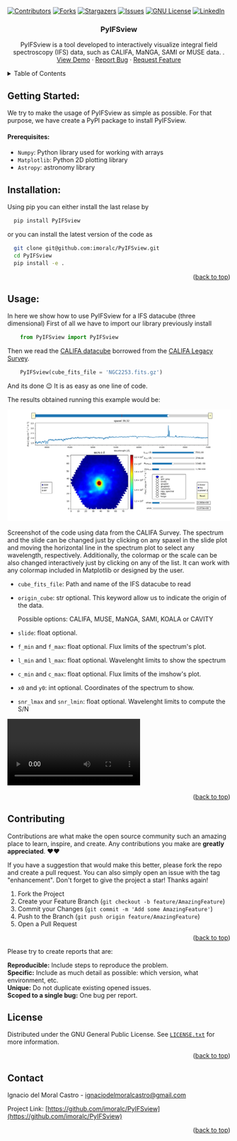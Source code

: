 <div id="top"></div>

[![Contributors][contributors-shield]][contributors-url]
[![Forks][forks-shield]][forks-url]
[![Stargazers][stars-shield]][stars-url]
[![Issues][issues-shield]][issues-url]
[![GNU License][license-shield]][license-url]
[![LinkedIn][linkedin-shield]][linkedin-url]


<h3 align="center">PyIFSview</h3>

  <p align="center">
    PyIFSview is a tool developed to interactively visualize integral field spectroscopy (IFS) data,  such as CALIFA, MaNGA, SAMI or MUSE data.
</a>.
    <br />
    <a href="https://github.com/imoralc/PyIFSview#usage">View Demo</a>
    ·
    <a href="https://github.com/imoralc/PyIFSview/issues">Report Bug</a>
    ·
    <a href="https://github.com/imoralc/PyIFSview/issues">Request Feature</a>
  </p>
</div>

<!-- TABLE OF CONTENTS -->
<details>
  <summary>Table of Contents</summary>
  <ol>
    <li>
      <a href="#about-the-project">About The Method</a>
    </li>
    <li>
      <a href="#getting-started">Getting Started</a>
      <ul>
        <li><a href="#prerequisites">Prerequisites</a></li>
        <li><a href="#installation">Installation</a></li>
      </ul>
    </li>
    <li><a href="#usage">Usage</a></li>
    <li><a href="#results">Results</a></li>
    <li><a href="#contributing">Contributing</a></li>
    <li><a href="#license">License</a></li>
    <li><a href="#contact">Contact</a></li>
    <li><a href="#cite">Cite</a></li>
    <!-- <li><a href="#acknowledgments">Acknowledgments</a></li> -->
  </ol>
</details>

## Getting Started:

We try to make the usage of PyIFSview as simple as possible. For that purpose, we have create a PyPI package to install PyIFSview.

#### Prerequisites:

- `Numpy`: Python library used for working with arrays
- `Matplotlib`: Python 2D plotting library
- `Astropy`: astronomy library

## Installation:

Using pip you can either install the last relase by

```sh
  pip install PyIFSview
```

or you can install the latest version of the code as 

```sh
  git clone git@github.com:imoralc/PyIFSview.git
  cd PyIFSview
  pip install -e .
```

<p align="right">(<a href="#top">back to top</a>)</p>


<!-- USAGE EXAMPLES -->

## Usage:

In here we show how to use PyIFSview for a IFS datacube (three dimensional)
First of all we have to import our library previously install

```python
    from PyIFSview import PyIFSview
```

Then we read the [CALIFA datacube]([https://github.com/PabloMSanAla/fabada/blob/master/examples/bubble.png](https://github.com/imoralc/PyIFSview/blob/main/NGC2253.fits.gz)) borrowed from the [CALIFA Legacy Survey](https://califa.caha.es/).

```python
    PyIFSview(cube_fits_file = 'NGC2253.fits.gz')
```

And its done :wink:
It is as easy as one line of code.

The results obtained running this example would be:

![PyIFSview example](Example_NGC2253.png "Example image using CALIFA data")

Screenshot of the code using data from the CALIFA Survey. The spectrum and the slide can be changed just by clicking on any spaxel in the slide plot and moving the horizontal line in the spectrum plot to select any wavelength, respectively. Additionally, the colormap or the scale can be also changed interactively just by clicking on any of the list. It can work with any colormap included in Matplotlib or designed by the user.

- `cube_fits_file`: Path and name of the IFS datacube to read
- `origin_cube`: str optional. This keyword allow us to indicate the origin of the data.

  Possible options: CALIFA, MUSE, MaNGA, SAMI, KOALA or CAVITY
- `slide`: float optional.
- `f_min` and `f_max`: float optional. Flux limits of the spectrum's plot.
- `l_min` and `l_max`: float optional. Wavelenght limits to show the spectrum
- `c_min` and `c_max`: float optional. Flux limits of the imshow's plot.
- `x0` and `y0`: int optional. Coordinates of the spectrum to show.
- `snr_lmax` and `snr_lmin`: float optional. Wavelenght limits to compute the S/N


![PyIFSview example video](Example_PyIFSview.mp4 "Example video using CALIFA data")


<p align="right">(<a href="#top">back to top</a>)</p>


<!-- CONTRIBUTING -->

## Contributing

Contributions are what make the open source community such an amazing place to learn, inspire, and create. Any contributions you make are **greatly appreciated**. ❤️❤️

If you have a suggestion that would make this better, please fork the repo and create a pull request. You can also simply open an issue with the tag "enhancement".
Don't forget to give the project a star! Thanks again!

1. Fork the Project
2. Create your Feature Branch (`git checkout -b feature/AmazingFeature`)
3. Commit your Changes (`git commit -m 'Add some AmazingFeature'`)
4. Push to the Branch (`git push origin feature/AmazingFeature`)
5. Open a Pull Request

<p align="right">(<a href="#top">back to top</a>)</p>

Please try to create reports that are:


**Reproducible:** Include steps to reproduce the problem.  
**Specific:** Include as much detail as possible: which version, what environment, etc.  
**Unique:** Do not duplicate existing opened issues.  
**Scoped to a single bug:** One bug per report.  


<!-- LICENSE -->

## License

Distributed under the GNU General Public License. See [`LICENSE.txt`](https://github.com/imoralc/PyIFSview/blob/master/LICENSE) for more information.

<p align="right">(<a href="#top">back to top</a>)</p>

<!-- CONTACT -->

## Contact

Ignacio del Moral Castro - ignaciodelmoralcastro@gmail.com

Project Link: [https://github.com/imoralc/PyIFSview](https://github.com/imoralc/PyIFSview)

<p align="right">(<a href="#top">back to top</a>)</p>


<!-- MARKDOWN LINKS & IMAGES -->
<!-- https://www.markdownguide.org/basic-syntax/#reference-style-links -->

[contributors-shield]: https://img.shields.io/github/contributors/imoralc/PyIFSview.svg?style=plastic&logo=appveyor
[contributors-url]: https://github.com/imoralc/PyIFSview/graphs/contributors
[forks-shield]: https://img.shields.io/github/forks/imoralc/PyIFSview.svg?style=plastic&logo=appveyor
[forks-url]: https://github.com/imoralc/PyIFSview/network/members
[stars-shield]: https://img.shields.io/github/stars/imoralc/PyIFSview.svg?style=plastic&logo=appveyor
[stars-url]: https://github.com/imoralc/PyIFSview/stargazers
[issues-shield]: https://img.shields.io/github/issues/imoralc/PyIFSviewsvg?style=plastic&logo=appveyor
[issues-url]: https://github.com/imoralc/PyIFSview/issues
[license-shield]: https://img.shields.io/github/license/imoralc/PyIFSview.svg?style=plastic&logo=appveyor
[license-url]: https://github.com/imoralc/PyIFSview/blob/main/LICENSE
[linkedin-shield]: https://img.shields.io/badge/-LinkedIn-black.svg?style=plastic&logo=linkedin&colorB=555
[linkedin-url]: https://www.linkedin.com/in/ignacio-del-moral-castro-0a139698/
